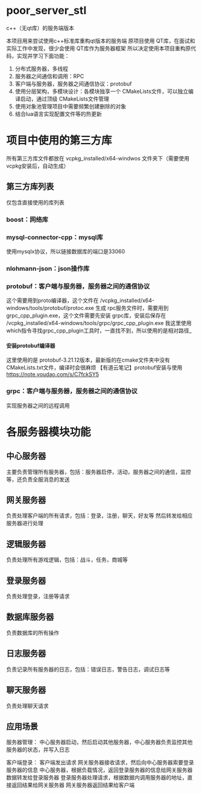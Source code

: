 # poor_server_stl
c++（无qt库）的服务端版本

本项目用来尝试使用c++标准库重构qt版本的服务端
原项目使用 QT库，在面试和实际工作中发现，很少会使用 QT库作为服务器框架
所以决定使用本项目重构原代码，实现并学习下面功能：
1. 分布式服务器，多线程
2. 服务器之间通信和调用：RPC
3. 客户端与服务器，服务器之间通信协议：protobuf
4. 使用分层架构，多模块设计：各模块独享一个 CMakeLists文件，可以独立编译启动，通过顶级 CMakeLists文件管理
5. 使用对象池管理项目中需要频繁创建删除的对象
6. 结合lua语言实现配置文件等的热更新

# 项目中使用的第三方库
所有第三方库文件都放在 vcpkg_installed/x64-windwos 文件夹下（需要使用vcpkg安装后，自动生成）

## 第三方库列表
仅包含直接使用的库列表

### boost：网络库

### mysql-connector-cpp：mysql库
使用mysqlx协议，所以链接数据库的端口是33060

### nlohmann-json：json操作库

### protobuf：客户端与服务器，服务器之间的通信协议
这个需要用到proto编译器，这个文件在 /vcpkg_installed/x64-windows/tools/protobuf/protoc.exe
生成 rpc服务文件时，需要用到 grpc_cpp_plugin.exe，这个文件需要先安装 grpc库，安装后保存在 /vcpkg_installed/x64-windows/tools/grpc/grpc_cpp_plugin.exe
我这里使用 which指令寻找grpc_cpp_plugin工具时，一直找不到，所以使用的是相对路径_

#### 安装protobuf编译器
这里使用的是 protobuf-3.21.12版本，最新版的在cmake文件夹中没有CMakeLists.txt文件，编译时会很麻烦
【有道云笔记】protobuf安装与使用 https://note.youdao.com/s/C7fckSY5

### grpc：客户端与服务器，服务器之间的通信协议
实现服务器之间的远程调用


# 各服务器模块功能
## 中心服务器
主要负责管理所有服务器，包括：服务器启停，活动，服务器之间的通信，监控等，还负责全服消息的发送

## 网关服务器
负责处理客户端的所有请求，包括：登录，注册，聊天，好友等
然后转发给相应服务器进行处理

## 逻辑服务器
负责处理所有游戏逻辑，包括：战斗，任务，商城等

## 登录服务器
负责处理登录，注册等请求

## 数据库服务器
负责数据库的所有操作

## 日志服务器
负责记录所有服务器的日志，包括：错误日志，警告日志，调试日志等

## 聊天服务器
负责处理聊天请求

## 应用场景
服务器管理：
中心服务器启动，然后启动其他服务器，中心服务器负责监控其他服务器的状态，并写入日志

客户端登录：
客户端发出请求
网关服务器接收请求，然后向中心服务器索要登录服务器的信息
中心服务器，根据负载情况，返回登录服务器的信息给网关服务器
数据转发给登录服务器
登录服务器处理请求，根据数据内调用服务器的地址，直接返回结果给网关服务器
网关服务器返回结果给客户端
